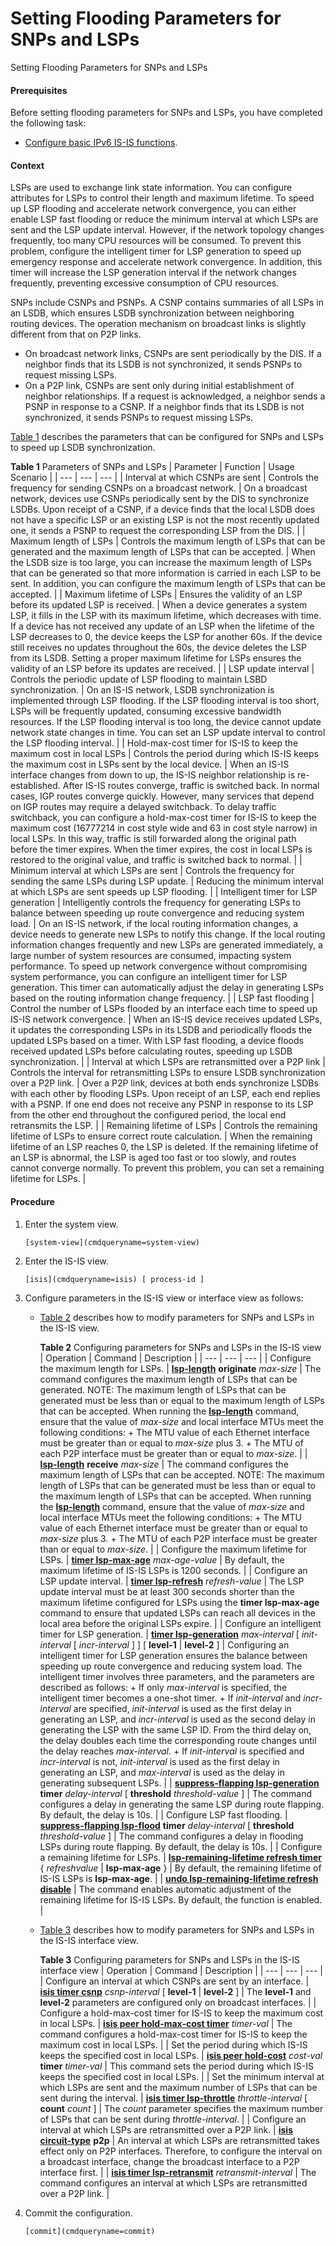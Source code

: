 Setting Flooding Parameters for SNPs and LSPs
=============================================

Setting Flooding Parameters for SNPs and LSPs

#### Prerequisites

Before setting flooding parameters for SNPs and LSPs, you have completed the following task:

* [Configure basic IPv6 IS-IS functions](vrp_isis_ipv6_cfg_0011.html).

#### Context

LSPs are used to exchange link state information. You can configure attributes for LSPs to control their length and maximum lifetime. To speed up LSP flooding and accelerate network convergence, you can either enable LSP fast flooding or reduce the minimum interval at which LSPs are sent and the LSP update interval. However, if the network topology changes frequently, too many CPU resources will be consumed. To prevent this problem, configure the intelligent timer for LSP generation to speed up emergency response and accelerate network convergence. In addition, this timer will increase the LSP generation interval if the network changes frequently, preventing excessive consumption of CPU resources.

SNPs include CSNPs and PSNPs. A CSNP contains summaries of all LSPs in an LSDB, which ensures LSDB synchronization between neighboring routing devices. The operation mechanism on broadcast links is slightly different from that on P2P links.

* On broadcast network links, CSNPs are sent periodically by the DIS. If a neighbor finds that its LSDB is not synchronized, it sends PSNPs to request missing LSPs.
* On a P2P link, CSNPs are sent only during initial establishment of neighbor relationships. If a request is acknowledged, a neighbor sends a PSNP in response to a CSNP. If a neighbor finds that its LSDB is not synchronized, it sends PSNPs to request missing LSPs.

[Table 1](#EN-US_TASK_0000001176662185__table197318147154) describes the parameters that can be configured for SNPs and LSPs to speed up LSDB synchronization.

**Table 1** Parameters of SNPs and LSPs
| Parameter | Function | Usage Scenario |
| --- | --- | --- |
| Interval at which CSNPs are sent | Controls the frequency for sending CSNPs on a broadcast network. | On a broadcast network, devices use CSNPs periodically sent by the DIS to synchronize LSDBs. Upon receipt of a CSNP, if a device finds that the local LSDB does not have a specific LSP or an existing LSP is not the most recently updated one, it sends a PSNP to request the corresponding LSP from the DIS. |
| Maximum length of LSPs | Controls the maximum length of LSPs that can be generated and the maximum length of LSPs that can be accepted. | When the LSDB size is too large, you can increase the maximum length of LSPs that can be generated so that more information is carried in each LSP to be sent. In addition, you can configure the maximum length of LSPs that can be accepted. |
| Maximum lifetime of LSPs | Ensures the validity of an LSP before its updated LSP is received. | When a device generates a system LSP, it fills in the LSP with its maximum lifetime, which decreases with time. If a device has not received any update of an LSP when the lifetime of the LSP decreases to 0, the device keeps the LSP for another 60s. If the device still receives no updates throughout the 60s, the device deletes the LSP from its LSDB. Setting a proper maximum lifetime for LSPs ensures the validity of an LSP before its updates are received. |
| LSP update interval | Controls the periodic update of LSP flooding to maintain LSBD synchronization. | On an IS-IS network, LSDB synchronization is implemented through LSP flooding. If the LSP flooding interval is too short, LSPs will be frequently updated, consuming excessive bandwidth resources. If the LSP flooding interval is too long, the device cannot update network state changes in time. You can set an LSP update interval to control the LSP flooding interval. |
| Hold-max-cost timer for IS-IS to keep the maximum cost in local LSPs | Controls the period during which IS-IS keeps the maximum cost in LSPs sent by the local device. | When an IS-IS interface changes from down to up, the IS-IS neighbor relationship is re-established. After IS-IS routes converge, traffic is switched back. In normal cases, IGP routes converge quickly. However, many services that depend on IGP routes may require a delayed switchback. To delay traffic switchback, you can configure a hold-max-cost timer for IS-IS to keep the maximum cost (16777214 in cost style wide and 63 in cost style narrow) in local LSPs. In this way, traffic is still forwarded along the original path before the timer expires. When the timer expires, the cost in local LSPs is restored to the original value, and traffic is switched back to normal. |
| Minimum interval at which LSPs are sent | Controls the frequency for sending the same LSPs during LSP update. | Reducing the minimum interval at which LSPs are sent speeds up LSP flooding. |
| Intelligent timer for LSP generation | Intelligently controls the frequency for generating LSPs to balance between speeding up route convergence and reducing system load. | On an IS-IS network, if the local routing information changes, a device needs to generate new LSPs to notify this change. If the local routing information changes frequently and new LSPs are generated immediately, a large number of system resources are consumed, impacting system performance. To speed up network convergence without compromising system performance, you can configure an intelligent timer for LSP generation. This timer can automatically adjust the delay in generating LSPs based on the routing information change frequency. |
| LSP fast flooding | Control the number of LSPs flooded by an interface each time to speed up IS-IS network convergence. | When an IS-IS device receives updated LSPs, it updates the corresponding LSPs in its LSDB and periodically floods the updated LSPs based on a timer. With LSP fast flooding, a device floods received updated LSPs before calculating routes, speeding up LSDB synchronization. |
| Interval at which LSPs are retransmitted over a P2P link | Controls the interval for retransmitting LSPs to ensure LSDB synchronization over a P2P link. | Over a P2P link, devices at both ends synchronize LSDBs with each other by flooding LSPs. Upon receipt of an LSP, each end replies with a PSNP. If one end does not receive any PSNP in response to its LSP from the other end throughout the configured period, the local end retransmits the LSP. |
| Remaining lifetime of LSPs | Controls the remaining lifetime of LSPs to ensure correct route calculation. | When the remaining lifetime of an LSP reaches 0, the LSP is deleted. If the remaining lifetime of an LSP is abnormal, the LSP is aged too fast or too slowly, and routes cannot converge normally. To prevent this problem, you can set a remaining lifetime for LSPs. |




#### Procedure

1. Enter the system view.
   
   
   ```
   [system-view](cmdqueryname=system-view)
   ```
2. Enter the IS-IS view.
   
   
   ```
   [isis](cmdqueryname=isis) [ process-id ]
   ```
3. Configure parameters in the IS-IS view or interface view as follows:
   
   
   * [Table 2](#EN-US_TASK_0000001176662185__table11193183701717) describes how to modify parameters for SNPs and LSPs in the IS-IS view.
     
     **Table 2** Configuring parameters for SNPs and LSPs in the IS-IS view
     | Operation | Command | Description |
     | --- | --- | --- |
     | Configure the maximum length for LSPs. | [**lsp-length**](cmdqueryname=lsp-length) **originate** *max-size* | The command configures the maximum length of LSPs that can be generated.  NOTE:  The maximum length of LSPs that can be generated must be less than or equal to the maximum length of LSPs that can be accepted.  When running the [**lsp-length**](cmdqueryname=lsp-length) command, ensure that the value of *max-size* and local interface MTUs meet the following conditions:  + The MTU value of each Ethernet interface must be greater than or equal to *max-size* plus 3. + The MTU of each P2P interface must be greater than or equal to *max-size*. |
     | [**lsp-length**](cmdqueryname=lsp-length) **receive** *max-size* | The command configures the maximum length of LSPs that can be accepted. NOTE:  The maximum length of LSPs that can be generated must be less than or equal to the maximum length of LSPs that can be accepted.   When running the [**lsp-length**](cmdqueryname=lsp-length) command, ensure that the value of *max-size* and local interface MTUs meet the following conditions:  + The MTU value of each Ethernet interface must be greater than or equal to *max-size* plus 3. + The MTU of each P2P interface must be greater than or equal to *max-size*. |
     | Configure the maximum lifetime for LSPs. | [**timer lsp-max-age**](cmdqueryname=timer+lsp-max-age) *max-age-value* | By default, the maximum lifetime of IS-IS LSPs is 1200 seconds. |
     | Configure an LSP update interval. | [**timer lsp-refresh**](cmdqueryname=timer+lsp-refresh) *refresh-value* | The LSP update interval must be at least 300 seconds shorter than the maximum lifetime configured for LSPs using the **timer lsp-max-age** command to ensure that updated LSPs can reach all devices in the local area before the original LSPs expire. |
     | Configure an intelligent timer for LSP generation. | [**timer lsp-generation**](cmdqueryname=timer+lsp-generation) *max-interval* [ *init-interval* [ *incr-interval* ] ] [ **level-1** | **level-2** ] | Configuring an intelligent timer for LSP generation ensures the balance between speeding up route convergence and reducing system load. The intelligent timer involves three parameters, and the parameters are described as follows: + If only *max-interval* is specified, the intelligent timer becomes a one-shot timer. + If *init-interval* and *incr-interval* are specified, *init-interval* is used as the first delay in generating an LSP, and *incr-interval* is used as the second delay in generating the LSP with the same LSP ID. From the third delay on, the delay doubles each time the corresponding route changes until the delay reaches *max-interval*. + If *init-interval* is specified and *incr-interval* is not, *init-interval* is used as the first delay in generating an LSP, and *max-interval* is used as the delay in generating subsequent LSPs. |
     | [**suppress-flapping lsp-generation**](cmdqueryname=suppress-flapping+lsp-generation) **timer** *delay-interval* [ **threshold** *threshold-value* ] | The command configures a delay in generating the same LSP during route flapping. By default, the delay is 10s. |
     | Configure LSP fast flooding. | [**suppress-flapping lsp-flood**](cmdqueryname=suppress-flapping+lsp-flood) **timer** *delay-interval* [ **threshold** *threshold-value* ] | The command configures a delay in flooding LSPs during route flapping. By default, the delay is 10s. |
     | Configure a remaining lifetime for LSPs. | [**lsp-remaining-lifetime refresh timer**](cmdqueryname=lsp-remaining-lifetime+refresh+timer) { *refreshvalue* | **lsp-max-age** } | By default, the remaining lifetime of IS-IS LSPs is **lsp-max-age**. |
     | [**undo lsp-remaining-lifetime refresh disable**](cmdqueryname=undo+lsp-remaining-lifetime+refresh+disable) | The command enables automatic adjustment of the remaining lifetime for IS-IS LSPs. By default, the function is enabled. |
   * [Table 3](#EN-US_TASK_0000001176662185__table1560863385) describes how to modify parameters for SNPs and LSPs in the IS-IS interface view.
     
     **Table 3** Configuring parameters for SNPs and LSPs in the IS-IS interface view
     | Operation | Command | Description |
     | --- | --- | --- |
     | Configure an interval at which CSNPs are sent by an interface. | [**isis timer csnp**](cmdqueryname=isis+timer+csnp) *csnp-interval* [ **level-1** | **level-2** ] | The **level-1** and **level-2** parameters are configured only on broadcast interfaces. |
     | Configure a hold-max-cost timer for IS-IS to keep the maximum cost in local LSPs. | [**isis peer hold-max-cost timer**](cmdqueryname=isis+peer+hold-max-cost+timer) *timer-val* | The command configures a hold-max-cost timer for IS-IS to keep the maximum cost in local LSPs. |
     | Set the period during which IS-IS keeps the specified cost in local LSPs. | [**isis peer hold-cost**](cmdqueryname=isis+peer+hold-cost) *cost-val* **timer** *timer-val* | This command sets the period during which IS-IS keeps the specified cost in local LSPs. |
     | Set the minimum interval at which LSPs are sent and the maximum number of LSPs that can be sent during the interval. | [**isis timer lsp-throttle**](cmdqueryname=isis+timer+lsp-throttle) *throttle-interval* [ **count** *count* ] | The *count* parameter specifies the maximum number of LSPs that can be sent during *throttle-interval*. |
     | Configure an interval at which LSPs are retransmitted over a P2P link. | [**isis circuit-type**](cmdqueryname=isis+circuit-type) **p2p** | An interval at which LSPs are retransmitted takes effect only on P2P interfaces. Therefore, to configure the interval on a broadcast interface, change the broadcast interface to a P2P interface first. |
     | [**isis timer lsp-retransmit**](cmdqueryname=isis+timer+lsp-retransmit) *retransmit-interval* | The command configures an interval at which LSPs are retransmitted over a P2P link. |
4. Commit the configuration.
   
   
   ```
   [commit](cmdqueryname=commit)
   ```